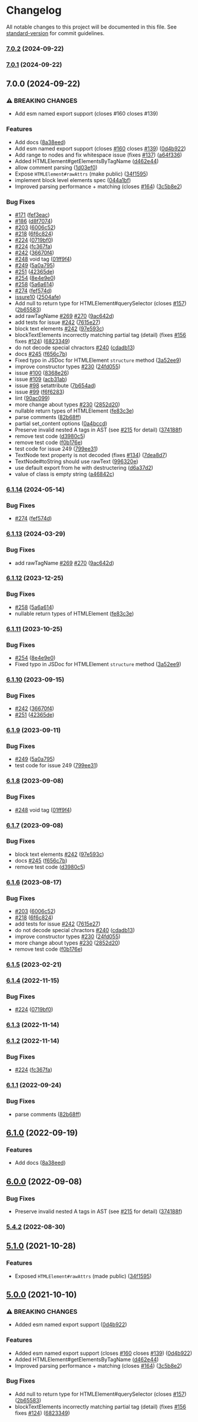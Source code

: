 # Changelog

All notable changes to this project will be documented in this file. See [standard-version](https://github.com/conventional-changelog/standard-version) for commit guidelines.

### [7.0.2](https://github.com/taoqf/node-fast-html-parser/compare/v7.0.1...v7.0.2) (2024-09-22)

### [7.0.1](https://github.com/taoqf/node-fast-html-parser/compare/v7.0.0...v7.0.1) (2024-09-22)

## 7.0.0 (2024-09-22)


### ⚠ BREAKING CHANGES

* Add esm named export support (closes #160 closes #139)

### Features

* Add docs ([8a38eed](https://github.com/taoqf/node-fast-html-parser/commit/8a38eedab6b20906ee89dea86c4271960afbad2d))
* Add esm named export support (closes [#160](https://github.com/taoqf/node-fast-html-parser/issues/160) closes [#139](https://github.com/taoqf/node-fast-html-parser/issues/139)) ([0d4b922](https://github.com/taoqf/node-fast-html-parser/commit/0d4b922eefd6210fe802991e464b21b0c69d5f63))
* Add range to nodes and fix whitespace issue (fixes [#137](https://github.com/taoqf/node-fast-html-parser/issues/137)) ([a64f336](https://github.com/taoqf/node-fast-html-parser/commit/a64f336d4f44b2389466b617ff7440e374dea646))
* Added HTMLElement#getElementsByTagName ([d462e44](https://github.com/taoqf/node-fast-html-parser/commit/d462e449e7ebb00a5a43fb574133681ad5a62475))
* allow comment parsing ([1d03ef0](https://github.com/taoqf/node-fast-html-parser/commit/1d03ef06ac159f0bccc9463341246deffe994561))
* Expose `HTMLElement#rawAttrs` (make public) ([34f1595](https://github.com/taoqf/node-fast-html-parser/commit/34f1595756c0974b6ae7ef5755a615f09e421f32))
* implement block level elements spec ([044a1bf](https://github.com/taoqf/node-fast-html-parser/commit/044a1bf292633279a8d674d8da9c76459bd9ec69))
* Improved parsing performance + matching (closes [#164](https://github.com/taoqf/node-fast-html-parser/issues/164)) ([3c5b8e2](https://github.com/taoqf/node-fast-html-parser/commit/3c5b8e2a9104b01a8ca899a7970507463e42adaf))


### Bug Fixes

* [#171](https://github.com/taoqf/node-fast-html-parser/issues/171) ([fef3eac](https://github.com/taoqf/node-fast-html-parser/commit/fef3eac00efbe24ab516d2c03564fd617510c13e))
* [#186](https://github.com/taoqf/node-fast-html-parser/issues/186) ([d8f7074](https://github.com/taoqf/node-fast-html-parser/commit/d8f7074cbce5783a28b7b5f63fd547d57eac03c2))
* [#203](https://github.com/taoqf/node-fast-html-parser/issues/203) ([6006c52](https://github.com/taoqf/node-fast-html-parser/commit/6006c52c20e6c3c07405c808c8d81fa78425e794))
* [#218](https://github.com/taoqf/node-fast-html-parser/issues/218) ([6f6c824](https://github.com/taoqf/node-fast-html-parser/commit/6f6c824df54fa53af47956048b42ea47cd3b53bf))
* [#224](https://github.com/taoqf/node-fast-html-parser/issues/224) ([0719bf0](https://github.com/taoqf/node-fast-html-parser/commit/0719bf031c3fec51611f9dff922f46bfe4acb060))
* [#224](https://github.com/taoqf/node-fast-html-parser/issues/224) ([fc367fa](https://github.com/taoqf/node-fast-html-parser/commit/fc367fa294d72794a0dea49edbd986d527a6314b))
* [#242](https://github.com/taoqf/node-fast-html-parser/issues/242) ([36670f4](https://github.com/taoqf/node-fast-html-parser/commit/36670f4bb15f18b3cdfec0484f67c4cb891f1e79))
* [#248](https://github.com/taoqf/node-fast-html-parser/issues/248) void tag ([01ff9f4](https://github.com/taoqf/node-fast-html-parser/commit/01ff9f41e416d0ef0c47bc40c282d6aeb405e100))
* [#249](https://github.com/taoqf/node-fast-html-parser/issues/249) ([5a0a795](https://github.com/taoqf/node-fast-html-parser/commit/5a0a79573d51da9eccf6d13647413447eba413b1))
* [#251](https://github.com/taoqf/node-fast-html-parser/issues/251) ([42365de](https://github.com/taoqf/node-fast-html-parser/commit/42365dee6b28da5ab4017508b1ba15be503f001e))
* [#254](https://github.com/taoqf/node-fast-html-parser/issues/254) ([8e4e9e0](https://github.com/taoqf/node-fast-html-parser/commit/8e4e9e0a13796ed9a39ebb930b0ee5e55b578b82))
* [#258](https://github.com/taoqf/node-fast-html-parser/issues/258) ([5a6a614](https://github.com/taoqf/node-fast-html-parser/commit/5a6a61489a62264221dde5e8f76a5d35b18d17bd))
* [#274](https://github.com/taoqf/node-fast-html-parser/issues/274) ([fef574d](https://github.com/taoqf/node-fast-html-parser/commit/fef574da98ce224980ce6fb9f9ea033d3331a161))
* [issure10](https://github.com/ashi009/node-fast-html-parser/issues/10) ([2504afe](https://github.com/taoqf/node-fast-html-parser/commit/2504afe8e11d068680a7fdbce333bf18c8cf42a6))
* Add null to return type for HTMLElement#querySelector (closes [#157](https://github.com/taoqf/node-fast-html-parser/issues/157)) ([2b65583](https://github.com/taoqf/node-fast-html-parser/commit/2b655839bd3868c41fb19cae5786ca097565bc7f))
* add rawTagName [#269](https://github.com/taoqf/node-fast-html-parser/issues/269) [#270](https://github.com/taoqf/node-fast-html-parser/issues/270) ([9ac642d](https://github.com/taoqf/node-fast-html-parser/commit/9ac642d7b6a97c84fd4471b8eaa0bd9debf5e325))
* add tests for issue [#242](https://github.com/taoqf/node-fast-html-parser/issues/242) ([7615e27](https://github.com/taoqf/node-fast-html-parser/commit/7615e27e3eea47142beff11101d293c4f93cb6ce))
* block text elements [#242](https://github.com/taoqf/node-fast-html-parser/issues/242) ([97e593c](https://github.com/taoqf/node-fast-html-parser/commit/97e593c2bdefbfefd35c2c9ccaef914517d60fe7))
* blockTextElements incorrectly matching partial tag (detail) (fixes [#156](https://github.com/taoqf/node-fast-html-parser/issues/156) fixes [#124](https://github.com/taoqf/node-fast-html-parser/issues/124)) ([6823349](https://github.com/taoqf/node-fast-html-parser/commit/6823349fdf1809c7484c70d948aa24930ef4983f))
* do not decode special chractors [#240](https://github.com/taoqf/node-fast-html-parser/issues/240) ([cdadb13](https://github.com/taoqf/node-fast-html-parser/commit/cdadb132f681ca587d17df991d09ff8d22997f4e))
* docs [#245](https://github.com/taoqf/node-fast-html-parser/issues/245) ([f656c7b](https://github.com/taoqf/node-fast-html-parser/commit/f656c7b2de2a62a9a363f797c6f03a2477e7312e))
* Fixed typo in JSDoc for HTMLElement `structure` method ([3a52ee9](https://github.com/taoqf/node-fast-html-parser/commit/3a52ee97463d8ab1f35ef7c0f08d3696bc38e5c4))
* improve constructor types [#230](https://github.com/taoqf/node-fast-html-parser/issues/230) ([24fd055](https://github.com/taoqf/node-fast-html-parser/commit/24fd055913125a964cb5aa61330376274c938035))
* issue [#100](https://github.com/taoqf/node-fast-html-parser/issues/100) ([8368e26](https://github.com/taoqf/node-fast-html-parser/commit/8368e266e19c72247db167d29fb9d2c2041889a1))
* issue [#109](https://github.com/taoqf/node-fast-html-parser/issues/109) ([acb31ab](https://github.com/taoqf/node-fast-html-parser/commit/acb31ab4fad437ff33c7bb6b4e00e97c51328ee0))
* issue [#98](https://github.com/taoqf/node-fast-html-parser/issues/98) setattribute ([7b654ad](https://github.com/taoqf/node-fast-html-parser/commit/7b654ad4300529eceecc024d5f8493979ff114ba))
* issue [#99](https://github.com/taoqf/node-fast-html-parser/issues/99) ([f6f6283](https://github.com/taoqf/node-fast-html-parser/commit/f6f62832c7959a5a0dd465ea72fe343dbbf8f784))
* lint ([90ac099](https://github.com/taoqf/node-fast-html-parser/commit/90ac099782b1b1ebd01e0e3beb929c10e3787a61))
* more change about types [#230](https://github.com/taoqf/node-fast-html-parser/issues/230) ([2852d20](https://github.com/taoqf/node-fast-html-parser/commit/2852d20f865dc18a8dc6727d5b5e586282e7d50d))
* nullable return types of HTMLElement ([fe83c3e](https://github.com/taoqf/node-fast-html-parser/commit/fe83c3ee405b2fd973a9d46e4b2ff40f68a5471f))
* parse comments ([82b68ff](https://github.com/taoqf/node-fast-html-parser/commit/82b68ff9eb944e0c55ca2e0ea13fb714e2004803))
* partial set_content options ([0a4bccd](https://github.com/taoqf/node-fast-html-parser/commit/0a4bccdbef32b0694de4917b81f14c664b1d66ab))
* Preserve invalid nested A tags in AST (see [#215](https://github.com/taoqf/node-fast-html-parser/issues/215) for detail) ([374188f](https://github.com/taoqf/node-fast-html-parser/commit/374188f1c6d6c6d0567348b8e8d20957f5a93fb8))
* remove test code ([d3980c5](https://github.com/taoqf/node-fast-html-parser/commit/d3980c5fb7744d6fda4b270619bb581a19a4cb18))
* remove test code ([f0b176e](https://github.com/taoqf/node-fast-html-parser/commit/f0b176eb1ba5b5bc162744a37adcd18d3d64a515))
* test code for issue 249 ([799ee31](https://github.com/taoqf/node-fast-html-parser/commit/799ee31155a0635955b0a85e3d21ec4967223a25))
* TextNode text property is not decoded (fixes [#134](https://github.com/taoqf/node-fast-html-parser/issues/134)) ([7dea8d7](https://github.com/taoqf/node-fast-html-parser/commit/7dea8d773a96970205fb174f047cc0e3cd337f1d))
* TextNode#toString should use rawText ([996320e](https://github.com/taoqf/node-fast-html-parser/commit/996320e1a0eed1c006e5b01fea271af1b731dbd7))
* use default export from he with destructering ([d6a37d2](https://github.com/taoqf/node-fast-html-parser/commit/d6a37d2fb271bf5d03840ae9e856691024fa7779))
* value of class is empty string ([a46842c](https://github.com/taoqf/node-fast-html-parser/commit/a46842ca66ad35ddb19e1d08f26a5b7dc7c55ff7))

### [6.1.14](https://github.com/taoqf/node-fast-html-parser/compare/v6.1.13...v6.1.14) (2024-05-14)


### Bug Fixes

* [#274](https://github.com/taoqf/node-fast-html-parser/issues/274) ([fef574d](https://github.com/taoqf/node-fast-html-parser/commit/fef574da98ce224980ce6fb9f9ea033d3331a161))

### [6.1.13](https://github.com/taoqf/node-fast-html-parser/compare/v6.1.12...v6.1.13) (2024-03-29)


### Bug Fixes

* add rawTagName [#269](https://github.com/taoqf/node-fast-html-parser/issues/269) [#270](https://github.com/taoqf/node-fast-html-parser/issues/270) ([9ac642d](https://github.com/taoqf/node-fast-html-parser/commit/9ac642d7b6a97c84fd4471b8eaa0bd9debf5e325))

### [6.1.12](https://github.com/taoqf/node-fast-html-parser/compare/v6.1.11...v6.1.12) (2023-12-25)


### Bug Fixes

* [#258](https://github.com/taoqf/node-fast-html-parser/issues/258) ([5a6a614](https://github.com/taoqf/node-fast-html-parser/commit/5a6a61489a62264221dde5e8f76a5d35b18d17bd))
* nullable return types of HTMLElement ([fe83c3e](https://github.com/taoqf/node-fast-html-parser/commit/fe83c3ee405b2fd973a9d46e4b2ff40f68a5471f))

### [6.1.11](https://github.com/taoqf/node-fast-html-parser/compare/v6.1.10...v6.1.11) (2023-10-25)


### Bug Fixes

* [#254](https://github.com/taoqf/node-fast-html-parser/issues/254) ([8e4e9e0](https://github.com/taoqf/node-fast-html-parser/commit/8e4e9e0a13796ed9a39ebb930b0ee5e55b578b82))
* Fixed typo in JSDoc for HTMLElement `structure` method ([3a52ee9](https://github.com/taoqf/node-fast-html-parser/commit/3a52ee97463d8ab1f35ef7c0f08d3696bc38e5c4))

### [6.1.10](https://github.com/taoqf/node-fast-html-parser/compare/v6.1.9...v6.1.10) (2023-09-15)


### Bug Fixes

* [#242](https://github.com/taoqf/node-fast-html-parser/issues/242) ([36670f4](https://github.com/taoqf/node-fast-html-parser/commit/36670f4bb15f18b3cdfec0484f67c4cb891f1e79))
* [#251](https://github.com/taoqf/node-fast-html-parser/issues/251) ([42365de](https://github.com/taoqf/node-fast-html-parser/commit/42365dee6b28da5ab4017508b1ba15be503f001e))

### [6.1.9](https://github.com/taoqf/node-fast-html-parser/compare/v6.1.8...v6.1.9) (2023-09-11)


### Bug Fixes

* [#249](https://github.com/taoqf/node-fast-html-parser/issues/249) ([5a0a795](https://github.com/taoqf/node-fast-html-parser/commit/5a0a79573d51da9eccf6d13647413447eba413b1))
* test code for issue 249 ([799ee31](https://github.com/taoqf/node-fast-html-parser/commit/799ee31155a0635955b0a85e3d21ec4967223a25))

### [6.1.8](https://github.com/taoqf/node-fast-html-parser/compare/v6.1.7...v6.1.8) (2023-09-08)


### Bug Fixes

* [#248](https://github.com/taoqf/node-fast-html-parser/issues/248) void tag ([01ff9f4](https://github.com/taoqf/node-fast-html-parser/commit/01ff9f41e416d0ef0c47bc40c282d6aeb405e100))

### [6.1.7](https://github.com/taoqf/node-fast-html-parser/compare/v6.1.6...v6.1.7) (2023-09-08)


### Bug Fixes

* block text elements [#242](https://github.com/taoqf/node-fast-html-parser/issues/242) ([97e593c](https://github.com/taoqf/node-fast-html-parser/commit/97e593c2bdefbfefd35c2c9ccaef914517d60fe7))
* docs [#245](https://github.com/taoqf/node-fast-html-parser/issues/245) ([f656c7b](https://github.com/taoqf/node-fast-html-parser/commit/f656c7b2de2a62a9a363f797c6f03a2477e7312e))
* remove test code ([d3980c5](https://github.com/taoqf/node-fast-html-parser/commit/d3980c5fb7744d6fda4b270619bb581a19a4cb18))

### [6.1.6](https://github.com/taoqf/node-fast-html-parser/compare/v6.1.5...v6.1.6) (2023-08-17)


### Bug Fixes

* [#203](https://github.com/taoqf/node-fast-html-parser/issues/203) ([6006c52](https://github.com/taoqf/node-fast-html-parser/commit/6006c52c20e6c3c07405c808c8d81fa78425e794))
* [#218](https://github.com/taoqf/node-fast-html-parser/issues/218) ([6f6c824](https://github.com/taoqf/node-fast-html-parser/commit/6f6c824df54fa53af47956048b42ea47cd3b53bf))
* add tests for issue [#242](https://github.com/taoqf/node-fast-html-parser/issues/242) ([7615e27](https://github.com/taoqf/node-fast-html-parser/commit/7615e27e3eea47142beff11101d293c4f93cb6ce))
* do not decode special chractors [#240](https://github.com/taoqf/node-fast-html-parser/issues/240) ([cdadb13](https://github.com/taoqf/node-fast-html-parser/commit/cdadb132f681ca587d17df991d09ff8d22997f4e))
* improve constructor types [#230](https://github.com/taoqf/node-fast-html-parser/issues/230) ([24fd055](https://github.com/taoqf/node-fast-html-parser/commit/24fd055913125a964cb5aa61330376274c938035))
* more change about types [#230](https://github.com/taoqf/node-fast-html-parser/issues/230) ([2852d20](https://github.com/taoqf/node-fast-html-parser/commit/2852d20f865dc18a8dc6727d5b5e586282e7d50d))
* remove test code ([f0b176e](https://github.com/taoqf/node-fast-html-parser/commit/f0b176eb1ba5b5bc162744a37adcd18d3d64a515))

### [6.1.5](https://github.com/taoqf/node-fast-html-parser/compare/v6.1.4...v6.1.5) (2023-02-21)

### [6.1.4](https://github.com/taoqf/node-fast-html-parser/compare/v6.1.3...v6.1.4) (2022-11-15)


### Bug Fixes

* [#224](https://github.com/taoqf/node-fast-html-parser/issues/224) ([0719bf0](https://github.com/taoqf/node-fast-html-parser/commit/0719bf031c3fec51611f9dff922f46bfe4acb060))

### [6.1.3](https://github.com/taoqf/node-fast-html-parser/compare/v6.1.2...v6.1.3) (2022-11-14)

### [6.1.2](https://github.com/taoqf/node-fast-html-parser/compare/v6.1.1...v6.1.2) (2022-11-14)


### Bug Fixes

* [#224](https://github.com/taoqf/node-fast-html-parser/issues/224) ([fc367fa](https://github.com/taoqf/node-fast-html-parser/commit/fc367fa294d72794a0dea49edbd986d527a6314b))

### [6.1.1](https://github.com/taoqf/node-fast-html-parser/compare/v6.1.0...v6.1.1) (2022-09-24)


### Bug Fixes

* parse comments ([82b68ff](https://github.com/taoqf/node-fast-html-parser/commit/82b68ff9eb944e0c55ca2e0ea13fb714e2004803))

## [6.1.0](https://github.com/taoqf/node-fast-html-parser/compare/v6.0.0...v6.1.0) (2022-09-19)


### Features

* Add docs ([8a38eed](https://github.com/taoqf/node-fast-html-parser/commit/8a38eedab6b20906ee89dea86c4271960afbad2d))

## [6.0.0](https://github.com/taoqf/node-fast-html-parser/compare/v5.4.2-0...v6.0.0) (2022-09-08)


### Bug Fixes

* Preserve invalid nested A tags in AST (see [#215](https://github.com/taoqf/node-fast-html-parser/issues/215) for detail) ([374188f](https://github.com/taoqf/node-fast-html-parser/commit/374188f1c6d6c6d0567348b8e8d20957f5a93fb8))

### [5.4.2](https://github.com/taoqf/node-fast-html-parser/compare/v5.4.2-0...v5.4.2) (2022-08-30)

## [5.1.0](https://github.com/taoqf/node-fast-html-parser/compare/v4.1.5...v5.1.0) (2021-10-28)

### Features

* Exposed `HTMLElement#rawAttrs` (made public) ([34f1595](https://github.com/taoqf/node-fast-html-parser/commit/34f1595756c0974b6ae7ef5755a615f09e421f32))

## [5.0.0](https://github.com/taoqf/node-fast-html-parser/compare/v4.1.5...v5.0.0) (2021-10-10)


### ⚠ BREAKING CHANGES

* Added esm named export support ([0d4b922](https://github.com/taoqf/node-fast-html-parser/commit/0d4b922eefd6210fe802991e464b21b0c69d5f63))

### Features

* Added esm named export support (closes [#160](https://github.com/taoqf/node-fast-html-parser/issues/160) closes [#139](https://github.com/taoqf/node-fast-html-parser/issues/139)) ([0d4b922](https://github.com/taoqf/node-fast-html-parser/commit/0d4b922eefd6210fe802991e464b21b0c69d5f63))
* Added HTMLElement#getElementsByTagName ([d462e44](https://github.com/taoqf/node-fast-html-parser/commit/d462e449e7ebb00a5a43fb574133681ad5a62475))
* Improved parsing performance + matching (closes [#164](https://github.com/taoqf/node-fast-html-parser/issues/164)) ([3c5b8e2](https://github.com/taoqf/node-fast-html-parser/commit/3c5b8e2a9104b01a8ca899a7970507463e42adaf))


### Bug Fixes

* Add null to return type for HTMLElement#querySelector (closes [#157](https://github.com/taoqf/node-fast-html-parser/issues/157)) ([2b65583](https://github.com/taoqf/node-fast-html-parser/commit/2b655839bd3868c41fb19cae5786ca097565bc7f))
* blockTextElements incorrectly matching partial tag (detail) (fixes [#156](https://github.com/taoqf/node-fast-html-parser/issues/156) fixes [#124](https://github.com/taoqf/node-fast-html-parser/issues/124)) ([6823349](https://github.com/taoqf/node-fast-html-parser/commit/6823349fdf1809c7484c70d948aa24930ef4983f))
